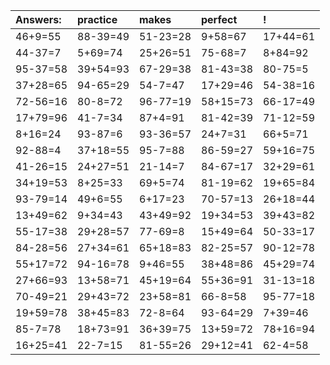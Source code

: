 | Answers: | practice | makes | perfect | ! |
| :--- | :--- | :--- | :--- | :--- |
| 46+9=55 | 88-39=49 | 51-23=28 | 9+58=67 | 17+44=61 | 
| 44-37=7 | 5+69=74 | 25+26=51 | 75-68=7 | 8+84=92 | 
| 95-37=58 | 39+54=93 | 67-29=38 | 81-43=38 | 80-75=5 | 
| 37+28=65 | 94-65=29 | 54-7=47 | 17+29=46 | 54-38=16 | 
| 72-56=16 | 80-8=72 | 96-77=19 | 58+15=73 | 66-17=49 | 
| 17+79=96 | 41-7=34 | 87+4=91 | 81-42=39 | 71-12=59 | 
| 8+16=24 | 93-87=6 | 93-36=57 | 24+7=31 | 66+5=71 | 
| 92-88=4 | 37+18=55 | 95-7=88 | 86-59=27 | 59+16=75 | 
| 41-26=15 | 24+27=51 | 21-14=7 | 84-67=17 | 32+29=61 | 
| 34+19=53 | 8+25=33 | 69+5=74 | 81-19=62 | 19+65=84 | 
| 93-79=14 | 49+6=55 | 6+17=23 | 70-57=13 | 26+18=44 | 
| 13+49=62 | 9+34=43 | 43+49=92 | 19+34=53 | 39+43=82 | 
| 55-17=38 | 29+28=57 | 77-69=8 | 15+49=64 | 50-33=17 | 
| 84-28=56 | 27+34=61 | 65+18=83 | 82-25=57 | 90-12=78 | 
| 55+17=72 | 94-16=78 | 9+46=55 | 38+48=86 | 45+29=74 | 
| 27+66=93 | 13+58=71 | 45+19=64 | 55+36=91 | 31-13=18 | 
| 70-49=21 | 29+43=72 | 23+58=81 | 66-8=58 | 95-77=18 | 
| 19+59=78 | 38+45=83 | 72-8=64 | 93-64=29 | 7+39=46 | 
| 85-7=78 | 18+73=91 | 36+39=75 | 13+59=72 | 78+16=94 | 
| 16+25=41 | 22-7=15 | 81-55=26 | 29+12=41 | 62-4=58 | 
